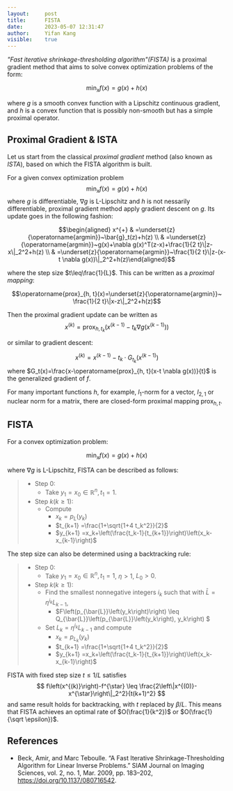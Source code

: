 ```yaml
---
layout:     post
title:      FISTA
date:       2023-05-07 12:31:47
author:     Yifan Kang
visible:    true
---
```


*"Fast iterative shrinkage-thresholding algorithm"(FISTA)* is a proximal gradient method that aims to solve convex optimization problems of the form:

$$\min_x f(x) = g(x) + h(x)$$

where $g$ is a smooth convex function with a Lipschitz continuous gradient, and $h$ is a convex function that is possibly non-smooth but has a simple proximal operator.

## Proximal Gradient & ISTA

Let us start from the classical *proximal gradient* method (also known as *ISTA*), based on which the FISTA algorithm is built.

For a given convex optimization problem
$$\min_x f(x) = g(x) + h(x)$$
where $g$ is differentiable, $\nabla g$ is L-Lipschitz and $h$ is not nessarily differentiable, proximal gradient method apply gradient descent on $g$. Its update goes in the following fashion:

$$\begin{aligned} x^{+} & =\underset{z}{\operatorname{argmin}}~\bar{g}_t(z)+h(z) \\ & =\underset{z}{\operatorname{argmin}}~g(x)+\nabla g(x)^T(z-x)+\frac{1}{2 t}\|z-x\|_2^2+h(z) \\ & =\underset{z}{\operatorname{argmin}}~\frac{1}{2 t}\|z-(x-t \nabla g(x))\|_2^2+h(z)\end{aligned}$$

where the step size $t\leq\frac{1}{L}$. This can be written as a *proximal mapping*:

$$\operatorname{prox}_{h, t}(x)=\underset{z}{\operatorname{argmin}}~ \frac{1}{2 t}\|x-z\|_2^2+h(z)$$

Then the proximal gradient update can be written as
$$
x^{(k)}=\operatorname{prox}_{h, t_k}\left(x^{(k-1)}-t_k \nabla g\left(x^{(k-1)}\right)\right)
$$

or similar to gradient descent:

$$
x^{(k)}=x^{(k-1)}-t_k \cdot G_{t_k}\left(x^{(k-1)}\right)
$$
where $G_t(x)=\frac{x-\operatorname{prox}_{h, t}(x-t \nabla g(x))}{t}$ is the generalized gradient of $f$.

For many important functions $h$, for example, $l_1$-norm for a vector, $l_{2,1}$ or nuclear norm for a matrix, there are closed-form proximal mapping $\operatorname{prox}_{h, t}$.

## FISTA

For a convex optimization problem:

$$\min_x f(x) = g(x) + h(x)$$

where $\nabla g$ is L-Lipschitz, FISTA can be described as follows:

> - Step 0: 
>   - Take $y_1=x_0 \in \mathbb{R}^n, t_1=1$.
> - Step $k(k \geq 1)$:
>   - Compute
>       - $x_k=p_L\left(y_k\right)$
>       - $t_{k+1}  =\frac{1+\sqrt{1+4 t_k^2}}{2}$
>       - $y_{k+1}  =x_k+\left(\frac{t_k-1}{t_{k+1}}\right)\left(x_k-x_{k-1}\right)$

The step size can also be determined using a backtracking rule:

> - Step 0: 
>   - Take $y_1=x_0 \in \mathbb{R}^n, t_1=1$, $\eta >1$, $L_0>0$.
> - Step $k(k \geq 1)$:
>   - Find the smallest nonnegative integers $i_k$ such that with $\bar{L}=\eta^{i_k} L_{k-1}$,
>        - $F\left(p_{\bar{L}}\left(y_k\right)\right) \leq Q_{\bar{L}}\left(p_{\bar{L}}\left(y_k\right), y_k\right) $
>   - Set $L_k=\eta^{i_k} L_{k-1}$ and compute
>        - $x_k  =p_{L_k}\left(y_k\right)$
>        - $t_{k+1}  =\frac{1+\sqrt{1+4 t_k^2}}{2}$
>        - $y_{k+1}  =x_k+\left(\frac{t_k-1}{t_{k+1}}\right)\left(x_k-x_{k-1}\right)$

FISTA with fixed step size $t \leq 1 / L$ satisfies
$$
f\left(x^{(k)}\right)-f^{\star} \leq \frac{2\left\|x^{(0)}-x^{\star}\right\|_2^2}{t(k+1)^2}
$$
and same result holds for backtracking, with $t$ replaced by $\beta / L$. This means that FISTA achieves an optimal rate of $O(\frac{1}{k^2})$ or $O(\frac{1}{\sqrt \epsilon})$.

## References
 - Beck, Amir, and Marc Teboulle. “A Fast Iterative Shrinkage-Thresholding Algorithm for Linear Inverse Problems.” SIAM Journal on Imaging Sciences, vol. 2, no. 1, Mar. 2009, pp. 183–202, https://doi.org/10.1137/080716542.
